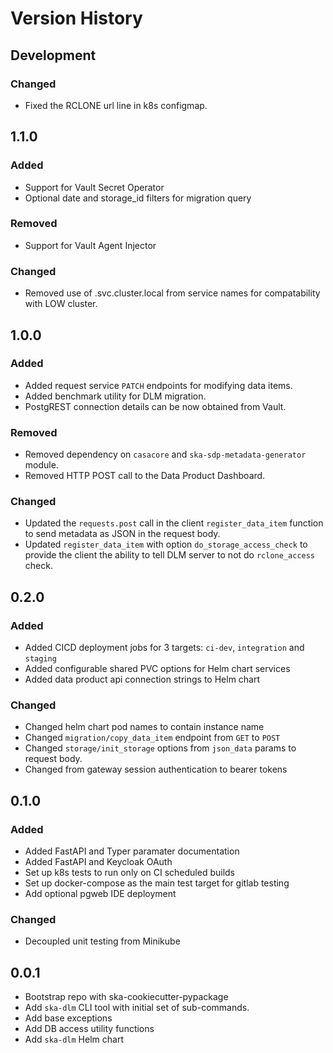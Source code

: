 # Version History

## Development

### Changed

* Fixed the RCLONE url line in k8s configmap.

## 1.1.0

### Added

* Support for Vault Secret Operator
* Optional date and storage_id filters for migration query

### Removed

* Support for Vault Agent Injector

### Changed

* Removed use of .svc.cluster.local from service names for compatability with LOW cluster.

## 1.0.0

### Added

* Added request service `PATCH` endpoints for modifying data items.
* Added benchmark utility for DLM migration.
* PostgREST connection details can be now obtained from Vault.

### Removed

* Removed dependency on `casacore` and `ska-sdp-metadata-generator` module.
* Removed HTTP POST call to the Data Product Dashboard.

### Changed

* Updated the `requests.post` call in the client `register_data_item` function to send metadata as JSON in the request body.
* Updated `register_data_item` with option `do_storage_access_check` to provide the client the ability to tell DLM server to not do `rclone_access` check.

## 0.2.0

### Added

* Added CICD deployment jobs for 3 targets: `ci-dev`, `integration` and `staging`
* Added configurable shared PVC options for Helm chart services
* Added data product api connection strings to Helm chart

### Changed

* Changed helm chart pod names to contain instance name
* Changed `migration/copy_data_item` endpoint from `GET` to `POST`
* Changed `storage/init_storage` options from `json_data` params to request body.
* Changed from gateway session authentication to bearer tokens

## 0.1.0

### Added

* Added FastAPI and Typer paramater documentation
* Added FastAPI and Keycloak OAuth
* Set up k8s tests to run only on CI scheduled builds
* Set up docker-compose as the main test target for gitlab testing
* Add optional pgweb IDE deployment

### Changed

* Decoupled unit testing from Minikube

## 0.0.1

* Bootstrap repo with ska-cookiecutter-pypackage
* Add `ska-dlm` CLI tool with initial set of sub-commands.
* Add base exceptions
* Add DB access utility functions
* Add `ska-dlm` Helm chart
